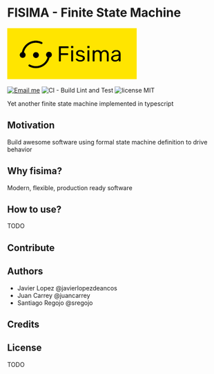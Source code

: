 # FISIMA - Finite State Machine

![logo de fisima](./img/logoYellow400.jpg)

[![Email me](https://img.shields.io/static/v1.svg?label=Email%20me&labelColor=blueviolet&message=📧)](mailto:devnilson@gmail.com)
![CI - Build Lint and Test](https://github.com/Devnilson/fisima/workflows/CI%20-%20Build%20Lint%20and%20Test/badge.svg?branch=develop)
![license MIT](https://img.shields.io/npm/l/fisima)

Yet another finite state machine implemented in typescript

## Motivation

Build awesome software using formal state machine definition to drive behavior

## Why fisima?

Modern, flexible, production ready software

## How to use?

TODO

## Contribute

## Authors
 - Javier Lopez @javierlopezdeancos
 - Juan Carrey @juancarrey
 - Santiago Regojo @sregojo

## Credits


## License

TODO